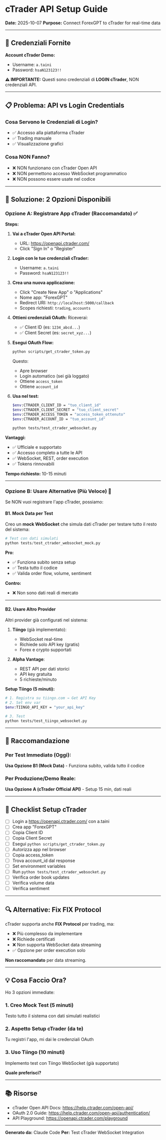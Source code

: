 # cTrader API Setup Guide

**Date:** 2025-10-07
**Purpose:** Connect ForexGPT to cTrader for real-time data

---

## 🔑 Credenziali Fornite

**Account cTrader Demo:**
- Username: `a.taini`
- Password: `hsaN123123!!`

**⚠️ IMPORTANTE:** Questi sono credenziali di **LOGIN cTrader**, NON credenziali API.

---

## 📋 Problema: API vs Login Credentials

### Cosa Servono le Credenziali di Login?
- ✅ Accesso alla piattaforma cTrader
- ✅ Trading manuale
- ✅ Visualizzazione grafici

### Cosa NON Fanno?
- ❌ NON funzionano con cTrader Open API
- ❌ NON permettono accesso WebSocket programmatico
- ❌ NON possono essere usate nel codice

---

## 🔧 Soluzione: 2 Opzioni Disponibili

### Opzione A: Registrare App cTrader (Raccomandato) ✅

**Steps:**

1. **Vai a cTrader Open API Portal:**
   - URL: https://openapi.ctrader.com/
   - Click "Sign In" o "Register"

2. **Login con le tue credenziali cTrader:**
   - Username: `a.taini`
   - Password: `hsaN123123!!`

3. **Crea una nuova applicazione:**
   - Click "Create New App" o "Applications"
   - Nome app: "ForexGPT"
   - Redirect URI: `http://localhost:5000/callback`
   - Scopes richiesti: `trading`, `accounts`

4. **Ottieni credenziali OAuth:**
   Riceverai:
   - ✅ Client ID (es: `1234_abcd...`)
   - ✅ Client Secret (es: `secret_xyz...`)

5. **Esegui OAuth Flow:**
   ```bash
   python scripts/get_ctrader_token.py
   ```

   Questo:
   - Apre browser
   - Login automatico (sei già loggato)
   - Ottiene `access_token`
   - Ottiene `account_id`

6. **Usa nel test:**
   ```bash
   $env:CTRADER_CLIENT_ID = "tuo_client_id"
   $env:CTRADER_CLIENT_SECRET = "tuo_client_secret"
   $env:CTRADER_ACCESS_TOKEN = "access_token_ottenuto"
   $env:CTRADER_ACCOUNT_ID = "tuo_account_id"

   python tests/test_ctrader_websocket.py
   ```

**Vantaggi:**
- ✅ Ufficiale e supportato
- ✅ Accesso completo a tutte le API
- ✅ WebSocket, REST, order execution
- ✅ Tokens rinnovabili

**Tempo richiesto:** 10-15 minuti

---

### Opzione B: Usare Alternative (Più Veloce) 🚀

Se NON vuoi registrare l'app cTrader, possiamo:

#### B1. Mock Data per Test

Creo un **mock WebSocket** che simula dati cTrader per testare tutto il resto del sistema:

```python
# Test con dati simulati
python tests/test_ctrader_websocket_mock.py
```

**Pro:**
- ✅ Funziona subito senza setup
- ✅ Testa tutto il codice
- ✅ Valida order flow, volume, sentiment

**Contro:**
- ❌ Non sono dati reali di mercato

---

#### B2. Usare Altro Provider

Altri provider già configurati nel sistema:

1. **Tiingo** (già implementato):
   - WebSocket real-time
   - Richiede solo API key (gratis)
   - Forex e crypto supportati

2. **Alpha Vantage**:
   - REST API per dati storici
   - API key gratuita
   - 5 richieste/minuto

**Setup Tiingo (5 minuti):**
```bash
# 1. Registra su tiingo.com → Get API Key
# 2. Set env var
$env:TIINGO_API_KEY = "your_api_key"

# 3. Test
python tests/test_tiingo_websocket.py
```

---

## 🎯 Raccomandazione

### Per Test Immediato (Oggi):
**Usa Opzione B1 (Mock Data)** - Funziona subito, valida tutto il codice

### Per Produzione/Demo Reale:
**Usa Opzione A (cTrader Official API)** - Setup 15 min, dati reali

---

## 📝 Checklist Setup cTrader

- [ ] Login a https://openapi.ctrader.com/ con a.taini
- [ ] Crea app "ForexGPT"
- [ ] Copia Client ID
- [ ] Copia Client Secret
- [ ] Esegui `python scripts/get_ctrader_token.py`
- [ ] Autorizza app nel browser
- [ ] Copia access_token
- [ ] Trova account_id dal response
- [ ] Set environment variables
- [ ] Run `python tests/test_ctrader_websocket.py`
- [ ] Verifica order book updates
- [ ] Verifica volume data
- [ ] Verifica sentiment

---

## 🔍 Alternative: Fix FIX Protocol

cTrader supporta anche **FIX Protocol** per trading, ma:
- ❌ Più complesso da implementare
- ❌ Richiede certificati
- ❌ Non supporta WebSocket data streaming
- ✅ Opzione per order execution solo

**Non raccomandato** per data streaming.

---

## 💡 Cosa Faccio Ora?

Ho 3 opzioni immediate:

### 1. Creo Mock Test (5 minuti)
Testo tutto il sistema con dati simulati realistici

### 2. Aspetto Setup cTrader (da te)
Tu registri l'app, mi dai le credenziali OAuth

### 3. Uso Tiingo (10 minuti)
Implemento test con Tiingo WebSocket (già supportato)

**Quale preferisci?**

---

## 📚 Risorse

- cTrader Open API Docs: https://help.ctrader.com/open-api/
- OAuth 2.0 Guide: https://help.ctrader.com/open-api/authentication/
- API Playground: https://openapi.ctrader.com/playground

---

**Generato da:** Claude Code
**Per:** Test cTrader WebSocket Integration
